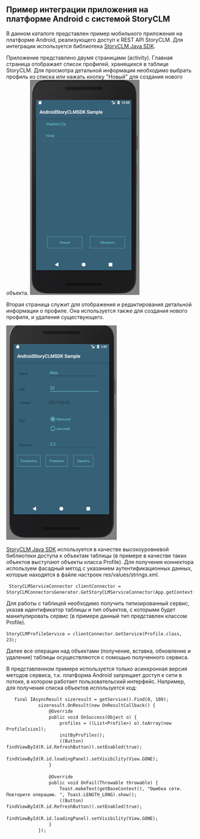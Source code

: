 ## Пример интеграции приложения на платформе Android с системой StoryCLM
В данном каталоге представлен пример мобильного приложения на платформе Android, реализующего доступ к REST API StoryCLM. Для интеграции используется библиотека [StoryCLM Java SDK](https://github.com/storyclm/Java-SDK).

Приложение представлено двумя страницами (activity). Главная страница отображает список профилей, хранящихся в таблице StoryCLM. Для просмотра детальной информации необходимо выбрать профиль из списка или нажать кнопку "Новый" для создания нового объекта.
    ![Servicemix integration scheme](images/list.png)

Вторая страница служит для отображения и редактирования детальной информации о профиле. 
Она используется также для создания нового профиля, и удаления существующего.

   ![Servicemix integration scheme](images/details.png)


[StoryCLM Java SDK](https://github.com/storyclm/Java-SDK) используется в качестве высокоуровневой библиотеки доступа к объектам таблицы (в примере в качестве таких объектов выступают объекты класса Profile).  Для получения коннектора используем фасадный метод с указанием аутентификационных данных, которые находятся в файле настроек res/values/strings.xml.

     StoryCLMServiceConnector clientConnector =  StoryCLMConnectorsGenerator.GetStoryCLMServiceConnector(App.getContext().getResources().getString(R.string.client_id),App.getContext().getResources().getString(R.string.client_secret),null);



Для работы с таблицей необходимо получить типизированный сервис, указав идентификатор таблицы и тип объектов, с которыми будет манипулировать сервис (в примере данный тип представлен классом Profile).

    StoryCLMProfileService = clientConnector.GetService(Profile.class, 23);

Далее все операции над объектами (получение, вставка, обновление и удаление)  таблицы осуществляются с помощью полученного сервиса. 

В представленном примере используется только асинхронная версия методов сервиса, т.к. платформа Android запрещает доступ к сети в потоке, в котором работает пользовательский интерфейс. Например, для получения списка объектов используется код:




       final IAsyncResult sizeresult = getService().Find(0, 100);
                sizeresult.OnResult(new OnResultCallback() {
                    @Override
                    public void OnSuccess(Object o) {
                        profiles = ((List<Profile>) o).toArray(new Profile[size]);
                        initByProfiles();
                        ((Button) findViewById(R.id.RefreshButton)).setEnabled(true);
                        findViewById(R.id.loadingPanel).setVisibility(View.GONE);
                    }

                    @Override
                    public void OnFail(Throwable throwable) {
                        Toast.makeText(getBaseContext(), "Ошибка сети. Повторите операцию. ", Toast.LENGTH_LONG).show();
                        ((Button) findViewById(R.id.RefreshButton)).setEnabled(true);
                        findViewById(R.id.loadingPanel).setVisibility(View.GONE);
                    }
                });